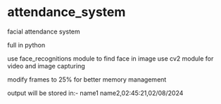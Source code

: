 # attendance_system

facial attendance system

full in python

use face_recognitions module to find face in image
use cv2 module for video and image capturing

modify frames to 25% for better memory management

output will be stored in:-
name1 name2,02:45:21,02/08/2024
